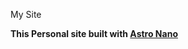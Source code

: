 My Site

**This Personal site built with [Astro Nano](https://github.com/markhorn-dev/astro-nano)**
